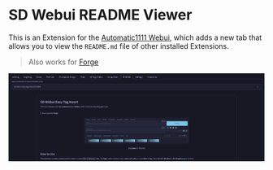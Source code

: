 ﻿# SD Webui README Viewer
This is an Extension for the [Automatic1111 Webui](https://github.com/AUTOMATIC1111/stable-diffusion-webui), which adds a new tab that allows you to view the `README.md` file of other installed Extensions.

> Also works for [Forge](https://github.com/lllyasviel/stable-diffusion-webui-forge)

<p align="center">
<img src="ui.png" width=768>
</p>
